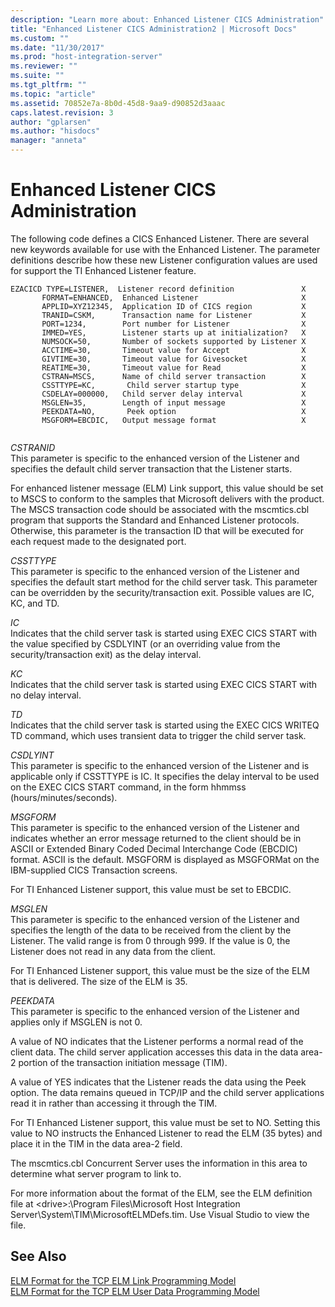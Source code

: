 ```yaml
---
description: "Learn more about: Enhanced Listener CICS Administration"
title: "Enhanced Listener CICS Administration2 | Microsoft Docs"
ms.custom: ""
ms.date: "11/30/2017"
ms.prod: "host-integration-server"
ms.reviewer: ""
ms.suite: ""
ms.tgt_pltfrm: ""
ms.topic: "article"
ms.assetid: 70852e7a-8b0d-45d8-9aa9-d90852d3aaac
caps.latest.revision: 3
author: "gplarsen"
ms.author: "hisdocs"
manager: "anneta"
---
```

# Enhanced Listener CICS Administration
The following code defines a CICS Enhanced Listener. There are several new keywords available for use with the Enhanced Listener. The parameter definitions describe how these new Listener configuration values are used for support the TI Enhanced Listener feature.  
  
```  
EZACICD TYPE=LISTENER,  Listener record definition               X  
       FORMAT=ENHANCED,  Enhanced Listener                       X  
       APPLID=XYZ12345,  Application ID of CICS region           X  
       TRANID=CSKM,      Transaction name for Listener           X  
       PORT=1234,        Port number for Listener                X  
       IMMED=YES,        Listener starts up at initialization?   X  
       NUMSOCK=50,       Number of sockets supported by Listener X  
       ACCTIME=30,       Timeout value for Accept                X  
       GIVTIME=30,       Timeout value for Givesocket            X  
       REATIME=30,       Timeout value for Read                  X  
       CSTRAN=MSCS,      Name of child server transaction        X  
       CSSTTYPE=KC,       Child server startup type              X  
       CSDELAY=000000,   Child server delay interval             X  
       MSGLEN=35,        Length of input message                 X  
       PEEKDATA=NO,       Peek option                            X  
       MSGFORM=EBCDIC,   Output message format                   X  
  
```  
  
 *CSTRANID*  
 This parameter is specific to the enhanced version of the Listener and specifies the default child server transaction that the Listener starts.  
  
 For enhanced listener message (ELM) Link support, this value should be set to MSCS to conform to the samples that Microsoft delivers with the product. The MSCS transaction code should be associated with the mscmtics.cbl program that supports the Standard and Enhanced Listener protocols. Otherwise, this parameter is the transaction ID that will be executed for each request made to the designated port.  
  
 *CSSTTYPE*  
 This parameter is specific to the enhanced version of the Listener and specifies the default start method for the child server task. This parameter can be overridden by the security/transaction exit. Possible values are IC, KC, and TD.  
  
 *IC*  
 Indicates that the child server task is started using EXEC CICS START with the value specified by CSDLYINT (or an overriding value from the security/transaction exit) as the delay interval.  
  
 *KC*  
 Indicates that the child server task is started using EXEC CICS START with no delay interval.  
  
 *TD*  
 Indicates that the child server task is started using the EXEC CICS WRITEQ TD command, which uses transient data to trigger the child server task.  
  
 *CSDLYINT*  
 This parameter is specific to the enhanced version of the Listener and is applicable only if CSSTTYPE is IC. It specifies the delay interval to be used on the EXEC CICS START command, in the form hhmmss (hours/minutes/seconds).  
  
 *MSGFORM*  
 This parameter is specific to the enhanced version of the Listener and indicates whether an error message returned to the client should be in ASCII or Extended Binary Coded Decimal Interchange Code (EBCDIC) format. ASCII is the default. MSGFORM is displayed as MSGFORMat on the IBM-supplied CICS Transaction screens.  
  
 For TI Enhanced Listener support, this value must be set to EBCDIC.  
  
 *MSGLEN*  
 This parameter is specific to the enhanced version of the Listener and specifies the length of the data to be received from the client by the Listener. The valid range is from 0 through 999. If the value is 0, the Listener does not read in any data from the client.  
  
 For TI Enhanced Listener support, this value must be the size of the ELM that is delivered. The size of the ELM is 35.  
  
 *PEEKDATA*  
 This parameter is specific to the enhanced version of the Listener and applies only if MSGLEN is not 0.  
  
 A value of NO indicates that the Listener performs a normal read of the client data. The child server application accesses this data in the data area-2 portion of the transaction initiation message (TIM).  
  
 A value of YES indicates that the Listener reads the data using the Peek option. The data remains queued in TCP/IP and the child server applications read it in rather than accessing it through the TIM.  
  
 For TI Enhanced Listener support, this value must be set to NO. Setting this value to NO instructs the Enhanced Listener to read the ELM (35 bytes) and place it in the TIM in the data area-2 field.  
  
 The mscmtics.cbl Concurrent Server uses the information in this area to determine what server program to link to.  
  
 For more information about the format of the ELM, see the ELM definition file at \<drive>:\Program Files\Microsoft Host Integration Server\System\TIM\MicrosoftELMDefs.tim. Use Visual Studio to view the file.  
  
## See Also  
 [ELM Format for the TCP ELM Link Programming Model](../core/elm-format-for-the-tcp-elm-link-programming-model1.md)   
 [ELM Format for the TCP ELM User Data Programming Model](../core/elm-format-for-the-tcp-elm-user-data-programming-model2.md)
